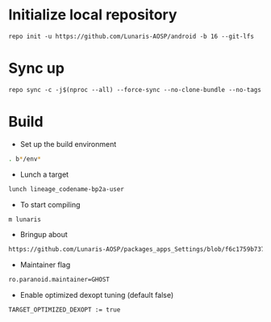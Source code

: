 # Initialize local repository
```
repo init -u https://github.com/Lunaris-AOSP/android -b 16 --git-lfs
```

# Sync up
```
repo sync -c -j$(nproc --all) --force-sync --no-clone-bundle --no-tags
```

# Build

- Set up the build environment
```bash
. b*/env*
```

- Lunch a target
```bash
lunch lineage_codename-bp2a-user
```

- To start compiling
```bash
m lunaris
```
- Bringup about
```bash
https://github.com/Lunaris-AOSP/packages_apps_Settings/blob/f6c1759b737cd0ef835a5f34181c865bf25f13d2/res/values/lunaris_strings.xml#L335
```

- Maintainer flag
```bash
ro.paranoid.maintainer=GHOST
```

- Enable optimized dexopt tuning (default false)
```bash
TARGET_OPTIMIZED_DEXOPT := true
```
